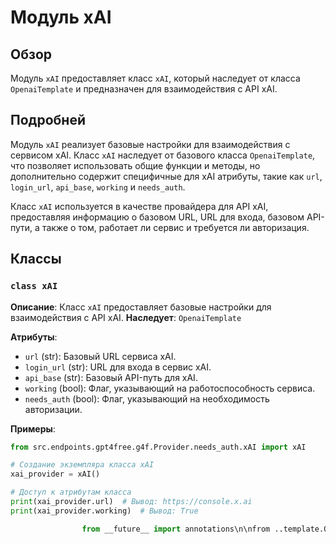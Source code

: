 # Модуль xAI

## Обзор

Модуль `xAI` предоставляет класс `xAI`, который наследует от класса `OpenaiTemplate` и предназначен для взаимодействия с API xAI.

## Подробней

Модуль `xAI` реализует базовые настройки для взаимодействия с сервисом xAI. 
Класс `xAI` наследует от базового класса `OpenaiTemplate`, что позволяет использовать общие функции и методы, но дополнительно 
содержит специфичные для xAI атрибуты, такие как `url`, `login_url`, `api_base`, `working` и `needs_auth`.

Класс `xAI` используется в качестве провайдера для API xAI, предоставляя информацию о базовом URL, URL для входа, 
базовом API-пути, а также о том, работает ли сервис и требуется ли авторизация.

## Классы

### `class xAI`

**Описание**: Класс `xAI` предоставляет базовые настройки для взаимодействия с API xAI.
**Наследует**: `OpenaiTemplate`

**Атрибуты**:

- `url` (str): Базовый URL сервиса xAI.
- `login_url` (str): URL для входа в сервис xAI.
- `api_base` (str): Базовый API-путь для xAI.
- `working` (bool): Флаг, указывающий на работоспособность сервиса.
- `needs_auth` (bool): Флаг, указывающий на необходимость авторизации.


**Примеры**:

```python
from src.endpoints.gpt4free.g4f.Provider.needs_auth.xAI import xAI

# Создание экземпляра класса xAI
xai_provider = xAI()

# Доступ к атрибутам класса
print(xai_provider.url)  # Вывод: https://console.x.ai
print(xai_provider.working)  # Вывод: True
```

```python
                from __future__ import annotations\n\nfrom ..template.OpenaiTemplate import OpenaiTemplate\n\nclass xAI(OpenaiTemplate):\n    url = "https://console.x.ai"\n    login_url = "https://console.x.ai"\n    api_base = "https://api.x.ai/v1"\n    working = True\n    needs_auth = True\n                ```
